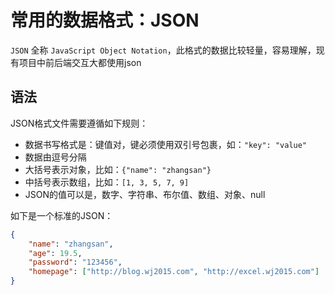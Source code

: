 # 常用的数据格式：JSON

`JSON` 全称 `JavaScript Object Notation`，此格式的数据比较轻量，容易理解，现有项目中前后端交互大都使用json

## 语法

JSON格式文件需要遵循如下规则：

- 数据书写格式是：键值对，键必须使用双引号包裹，如：`"key": "value"`
- 数据由逗号分隔
- 大括号表示对象，比如：`{"name": "zhangsan"}`
- 中括号表示数组，比如：`[1, 3, 5, 7, 9]`
- JSON的值可以是，数字、字符串、布尔值、数组、对象、null

如下是一个标准的JSON：

```json
{
    "name": "zhangsan",
    "age": 19.5,
    "password": "123456",
    "homepage": ["http://blog.wj2015.com", "http://excel.wj2015.com"]
}
```


